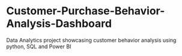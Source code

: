 # Customer-Purchase-Behavior-Analysis-Dashboard
Data Analytics project showcasing customer behavior analysis using python, SQL and Power BI
